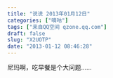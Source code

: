 ```yaml
---
title: "说说 2013年01月12日"
categories: ["嘀咕"]
tags: ["来自QQ空间 qzone.qq.com"]
draft: false
slug: "X2UOTP"
date: "2013-01-12 08:46:28"
---
```


尼玛啊，吃早餐是个大问题……
